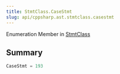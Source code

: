 ```yaml
---
title: StmtClass.CaseStmt
slug: api/cppsharp.ast.stmtclass.casestmt
---
```

Enumeration Member in [StmtClass](/api/cppsharp/ast/stmtclass)

## Summary



```csharp
CaseStmt = 193
```

